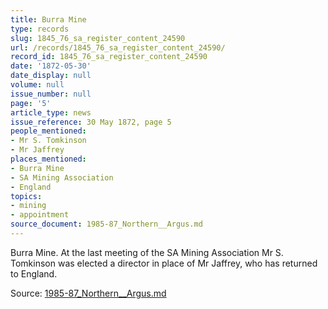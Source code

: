 ```yaml
---
title: Burra Mine
type: records
slug: 1845_76_sa_register_content_24590
url: /records/1845_76_sa_register_content_24590/
record_id: 1845_76_sa_register_content_24590
date: '1872-05-30'
date_display: null
volume: null
issue_number: null
page: '5'
article_type: news
issue_reference: 30 May 1872, page 5
people_mentioned:
- Mr S. Tomkinson
- Mr Jaffrey
places_mentioned:
- Burra Mine
- SA Mining Association
- England
topics:
- mining
- appointment
source_document: 1985-87_Northern__Argus.md
---
```


Burra Mine.  At the last meeting of the SA Mining Association Mr S. Tomkinson was elected a director in place of Mr Jaffrey, who has returned to England.

Source: [1985-87_Northern__Argus.md](/downloads/markdown/1985-87_Northern__Argus.md)

